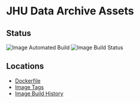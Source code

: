 # JHU Data Archive Assets

## Status
![Image Automated Build](https://img.shields.io/docker/cloud/automated/jhuda/assets) ![Image Build Status](https://img.shields.io/docker/cloud/build/jhuda/assets)

## Locations
* [Dockerfile](Dockerfile)
* [Image Tags](https://cloud.docker.com/u/jhuda/repository/docker/jhuda/assets/tags) 
* [Image Build History](https://cloud.docker.com/u/jhuda/repository/docker/jhuda/assets/builds)
